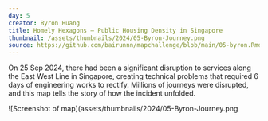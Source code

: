 ```yaml
---
day: 5
creator: Byron Huang
title: Homely Hexagons — Public Housing Density in Singapore
thumbnail: /assets/thumbnails/2024/05-Byron-Journey.png
source: https://github.com/bairunnn/mapchallenge/blob/main/05-byron.Rmd
---
```


On 25 Sep 2024, there had been a significant disruption to services along the East West Line in Singapore, creating technical problems that required 6 days of engineering works to rectify. Millions of journeys were disrupted, and this map tells the story of how the incident unfolded.

![Screenshot of map](assets/thumbnails/2024/05-Byron-Journey.png